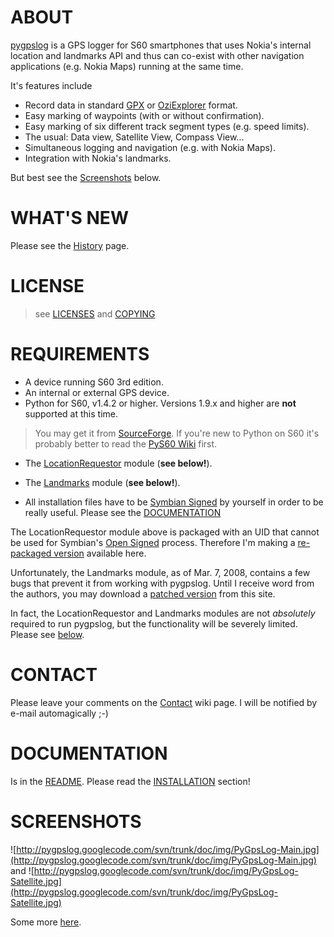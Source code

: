 # ABOUT #
[pygpslog](http://code.google.com/p/pygpslog/) is a GPS logger for S60
smartphones that uses Nokia's internal location and landmarks API and
thus can co-exist with other navigation applications (e.g. Nokia Maps)
running at the same time.

It's features include
  * Record data in standard [GPX](http://www.topografix.com/GPX) or [OziExplorer](http://www.oziexplorer.com/) format.
  * Easy marking of waypoints (with or without confirmation).
  * Easy marking of six different track segment types (e.g. speed limits).
  * The usual: Data view, Satellite View, Compass View...
  * Simultaneous logging and navigation (e.g. with Nokia Maps).
  * Integration with Nokia's landmarks.

But best see the [Screenshots](README#SCREENSHOTS.md) below.

# WHAT'S NEW #
Please see the [History](History.md) page.

# LICENSE #
> see [LICENSES](LICENSES.md) and [COPYING](COPYING.md)

# REQUIREMENTS #
  * A device running S60 3rd edition.
  * An internal or external GPS device.
  * Python for S60, v1.4.2 or higher. Versions 1.9.x and higher are **not** supported at this time.
> You may get it from [SourceForge](http://sourceforge.net/project/showfiles.php?group_id=154155).
> If you're new to Python on S60 it's probably better to read the
> [PyS60 Wiki](http://wiki.opensource.nokia.com/projects/PyS60) first.
  * The [LocationRequestor](http://www.iyouit.eu/portal/Software.aspx) module (**see below!**).
  * The [Landmarks](http://www.iyouit.eu/portal/Software.aspx) module (**see below!**).

  * All installation files have to be [Symbian Signed](https://www.symbiansigned.com) by yourself in order to be really useful. Please see the [DOCUMENTATION](README#INSTALLATION.md)

The LocationRequestor module above is packaged with an UID that cannot be
used for Symbian's [Open Signed](https://www.symbiansigned.com/app/page/public/openSignedOnline.do)
process. Therefore I'm making a
[re-packaged version](http://code.google.com/p/pygpslog/downloads/list?can=2&q=label%3ARecommended+LocationRequestor)
available here.

Unfortunately, the Landmarks module, as of Mar. 7, 2008, contains a
few bugs that prevent it from working with pygpslog. Until I receive word
from the authors, you may download a
[patched version](http://code.google.com/p/pygpslog/downloads/list?can=2&q=label%3ARecommended+Landmarks)
from this site.

In fact, the LocationRequestor and Landmarks modules are not _absolutely_
required to run pygpslog, but the functionality will be severely limited.
Please see [below](README#OPERATION.md).

# CONTACT #
Please leave your comments on the [Contact](Contact.md) wiki page. I will be notified by
e-mail automagically ;-)

# DOCUMENTATION #
Is in the [README](README.md). Please read the [INSTALLATION](README#INSTALLATION.md) section!

# SCREENSHOTS #
![http://pygpslog.googlecode.com/svn/trunk/doc/img/PyGpsLog-Main.jpg](http://pygpslog.googlecode.com/svn/trunk/doc/img/PyGpsLog-Main.jpg)
and
![http://pygpslog.googlecode.com/svn/trunk/doc/img/PyGpsLog-Satellite.jpg](http://pygpslog.googlecode.com/svn/trunk/doc/img/PyGpsLog-Satellite.jpg)

Some more [here](Screenshots.md).

